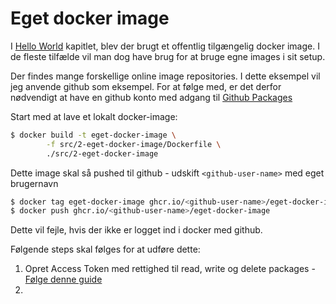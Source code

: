 # Eget docker image

I [Hello World](1-hello-world.md) kapitlet, blev der brugt et offentlig tilgængelig docker image. I de fleste tilfælde vil man dog have brug for at bruge egne images i sit setup.

Der findes mange forskellige online image repositories. I dette eksempel vil jeg anvende github som eksempel. For at følge med, er det derfor nødvendigt at have en github konto med adgang til [Github Packages](https://docs.github.com/en/packages)

Start med at lave et lokalt docker-image:

```bash
$ docker build -t eget-docker-image \
        -f src/2-eget-docker-image/Dockerfile \
        ./src/2-eget-docker-image
```

Dette image skal så pushed til github - udskift `<github-user-name>` med eget brugernavn

```bash
$ docker tag eget-docker-image ghcr.io/<github-user-name>/eget-docker-image
$ docker push ghcr.io/<github-user-name>/eget-docker-image
```

Dette vil fejle, hvis der ikke er logget ind i docker med github. 

Følgende steps skal følges for at udføre dette:

1. Opret Access Token med rettighed til read, write og delete packages - [Følge denne guide](https://docs.github.com/en/authentication/keeping-your-account-and-data-secure/creating-a-personal-access-token)
2. 